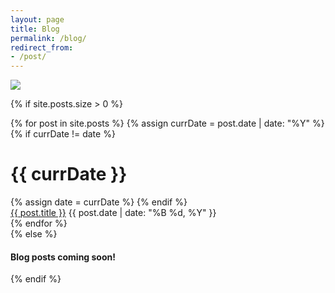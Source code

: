 ```yaml
---
layout: page
title: Blog
permalink: /blog/
redirect_from:
- /post/
---
```


<img class="img-fluid" src="{{site.baseurl}}/assets/images/blog-banner.jpg">

{% if site.posts.size > 0 %}
  <div class="archive">
  {% for post in site.posts %} 
    {% assign currDate = post.date | date: "%Y" %} 
    {% if currDate != date %}
      <h1 class="archive-year">{{ currDate }}</h1>
      {% assign date = currDate %} 
    {% endif %}
    <div class="row archive-item mb-3">
      <a href="{{ post.url | relative_url }}" class="col archive-title fs-4 align-self-center">{{ post.title }}</a>
      <span class="col archive-info text-muted text-end align-self-center">{{ post.date | date: "%B %d, %Y" }}</span>
    </div>
  {% endfor %}
  </div>
{% else %}
  <div class="d-flex justify-content-center align-items-center">
    <div class="col-md-12 text-center">
      <h4>Blog posts coming soon!</h4>
    </div>
  </div>
{% endif %}